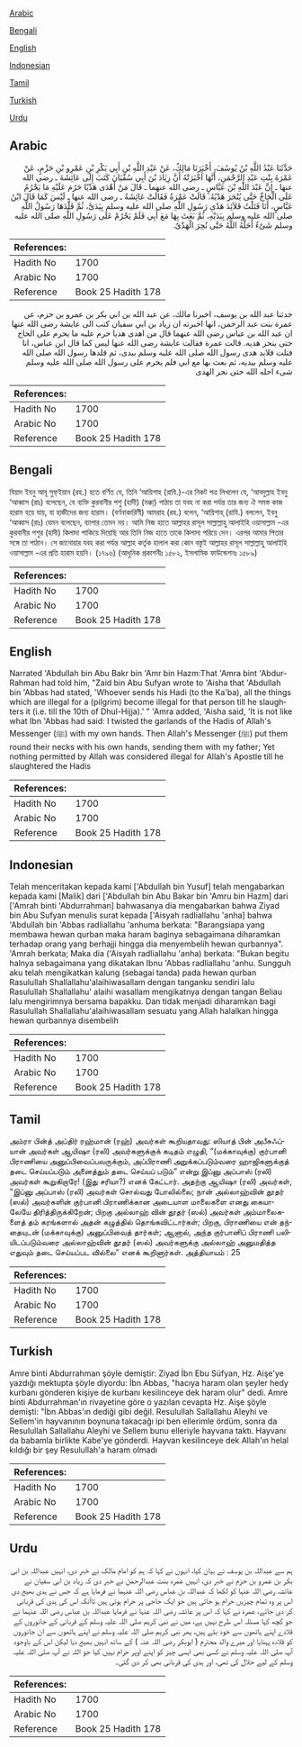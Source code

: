 [Arabic](#arabic)

[Bengali](#bengali)

[English](#english)

[Indonesian](#indonesian)

[Tamil](#tamil)

[Turkish](#turkish)

[Urdu](#urdu)

## Arabic


<div dir="rtl" lang="ar" style={{fontSize:'larger',backgroundColor:'#f8f9fa',padding:20}}>
حَدَّثَنَا عَبْدُ اللَّهِ بْنُ يُوسُفَ، أَخْبَرَنَا مَالِكٌ، عَنْ عَبْدِ اللَّهِ بْنِ أَبِي بَكْرِ بْنِ عَمْرِو بْنِ حَزْمٍ، عَنْ عَمْرَةَ بِنْتِ عَبْدِ الرَّحْمَنِ، أَنَّهَا أَخْبَرَتْهُ أَنَّ زِيَادَ بْنَ أَبِي سُفْيَانَ كَتَبَ إِلَى عَائِشَةَ ـ رضى الله عنها ـ إِنَّ عَبْدَ اللَّهِ بْنَ عَبَّاسٍ ـ رضى الله عنهما ـ قَالَ مَنْ أَهْدَى هَدْيًا حَرُمَ عَلَيْهِ مَا يَحْرُمُ عَلَى الْحَاجِّ حَتَّى يُنْحَرَ هَدْيُهُ‏.‏ قَالَتْ عَمْرَةُ فَقَالَتْ عَائِشَةُ ـ رضى الله عنها ـ لَيْسَ كَمَا قَالَ ابْنُ عَبَّاسٍ، أَنَا فَتَلْتُ قَلاَئِدَ هَدْىِ رَسُولِ اللَّهِ صلى الله عليه وسلم بِيَدَىَّ، ثُمَّ قَلَّدَهَا رَسُولُ اللَّهِ صلى الله عليه وسلم بِيَدَيْهِ، ثُمَّ بَعَثَ بِهَا مَعَ أَبِي فَلَمْ يَحْرُمْ عَلَى رَسُولِ اللَّهِ صلى الله عليه وسلم شَىْءٌ أَحَلَّهُ اللَّهُ حَتَّى نُحِرَ الْهَدْىُ‏.‏
</div>
<div style={{backgroundColor:'#f8f9fa',padding:20, marginBottom: 10}}><table> <thead> <tr> <th>References:</th> <th></th> </tr> </thead> <tbody><tr><td>Hadith No</td><td>1700</td></tr><tr><td>Arabic No</td><td>1700</td></tr><tr><td>Reference</td><td>Book 25 Hadith 178</td></tr></tbody></table></div>


<div dir="rtl" lang="ar" style={{fontSize:'larger',backgroundColor:'#f8f9fa',padding:20}}>
حدثنا عبد الله بن يوسف، اخبرنا مالك، عن عبد الله بن ابي بكر بن عمرو بن حزم، عن عمرة بنت عبد الرحمن، انها اخبرته ان زياد بن ابي سفيان كتب الى عايشة رضى الله عنها ان عبد الله بن عباس رضى الله عنهما قال من اهدى هديا حرم عليه ما يحرم على الحاج حتى ينحر هديه. قالت عمرة فقالت عايشة رضى الله عنها ليس كما قال ابن عباس، انا فتلت قلايد هدى رسول الله صلى الله عليه وسلم بيدى، ثم قلدها رسول الله صلى الله عليه وسلم بيديه، ثم بعث بها مع ابي فلم يحرم على رسول الله صلى الله عليه وسلم شىء احله الله حتى نحر الهدى
</div>
<div style={{backgroundColor:'#f8f9fa',padding:20, marginBottom: 10}}><table> <thead> <tr> <th>References:</th> <th></th> </tr> </thead> <tbody><tr><td>Hadith No</td><td>1700</td></tr><tr><td>Arabic No</td><td>1700</td></tr><tr><td>Reference</td><td>Book 25 Hadith 178</td></tr></tbody></table></div>

## Bengali


<div dir="ltr" lang="bn" style={{fontSize:'larger',backgroundColor:'#f8f9fa',padding:20}}>
যিয়াদ ইবনু আবূ সুফ্ইয়ান (রহ.) হতে বর্ণিত যে, তিনি ‘আয়িশাহ (রাযি.)-এর নিকট পত্র লিখলেন যে, ‘আবদুল্লাহ ইবনু ‘আব্বাস (রাঃ) বলেছেন, যে ব্যক্তি কুরবানীর পশু (হাদী) (মক্কা্) পাঠায় তা যবহ না করা পর্যন্ত তার জন্য ঐ সমস্ত কাজ হারাম হয়ে যায়, যা হাজীদের জন্য হারাম। (বর্ণনাকারিণী) আমরাহ (রহ.) বলেন, ‘আয়িশাহ্ (রাযি.) বললেন, ইবনু ‘আব্বাস (রাঃ) যেমন বলেছেন, ব্যাপার তেমন নয়। আমি নিজ হাতে আল্লাহর রাসূল সাল্লাল্লাহু আলাইহি ওয়াসাল্লাম -এর কুরবানীর পশুর (হাদী) কিলাদা পাকিয়ে দিয়েছি আর তিনি নিজ হাতে তাকে কিলাদা পরিয়ে দেন। এরপর আমার পিতার সঙ্গে তা পাঠান। সে জানোয়ার যবহ করা পর্যন্ত আল্লাহ কর্তৃক হালাল করা কোন বস্তুই আল্লাহর রাসূল সাল্লাল্লাহু আলাইহি ওয়াসাল্লাম -এর প্রতি হারাম হয়নি। (১৭৯৬) (আধুনিক প্রকাশনীঃ ১৫৮২, ইসলামিক ফাউন্ডেশনঃ ১৫৮৯)
</div>
<div style={{backgroundColor:'#f8f9fa',padding:20, marginBottom: 10}}><table> <thead> <tr> <th>References:</th> <th></th> </tr> </thead> <tbody><tr><td>Hadith No</td><td>1700</td></tr><tr><td>Arabic No</td><td>1700</td></tr><tr><td>Reference</td><td>Book 25 Hadith 178</td></tr></tbody></table></div>

## English


<div dir="ltr" lang="en" style={{fontSize:'larger',backgroundColor:'#f8f9fa',padding:20}}>
Narrated 'Abdullah bin Abu Bakr bin 'Amr bin Hazm:That 'Amra bint 'Abdur-Rahman had told him, "Zaid bin Abu Sufyan wrote to 'Aisha that 'Abdullah bin 'Abbas had stated, 'Whoever sends his Hadi (to the Ka'ba), all the things which are illegal for a (pilgrim) become illegal for that person till he slaughters it (i.e. till the 10th of Dhul-Hijja).' " 'Amra added, 'Aisha said, 'It is not like what Ibn 'Abbas had said: I twisted the garlands of the Hadis of Allah's Messenger (ﷺ) with my own hands. Then Allah's Messenger (ﷺ) put them round their necks with his own hands, sending them with my father; Yet nothing permitted by Allah was considered illegal for Allah's Apostle till he slaughtered the Hadis
</div>
<div style={{backgroundColor:'#f8f9fa',padding:20, marginBottom: 10}}><table> <thead> <tr> <th>References:</th> <th></th> </tr> </thead> <tbody><tr><td>Hadith No</td><td>1700</td></tr><tr><td>Arabic No</td><td>1700</td></tr><tr><td>Reference</td><td>Book 25 Hadith 178</td></tr></tbody></table></div>

## Indonesian


<div dir="ltr" lang="id" style={{fontSize:'larger',backgroundColor:'#f8f9fa',padding:20}}>
Telah menceritakan kepada kami ['Abdullah bin Yusuf] telah mengabarkan kepada kami [Malik] dari ['Abdullah bin Abu Bakar bin 'Amru bin Hazm] dari ['Amrah binti 'Abdurrahman] bahwasanya dia mengabarkan bahwa Ziyad bin Abu Sufyan menulis surat kepada ['Aisyah radliallahu 'anha] bahwa 'Abdullah bin 'Abbas radliallahu 'anhuma berkata: "Barangsiapa yang membawa hewan qurban maka haram baginya sebagaimana diharamkan terhadap orang yang berhajji hingga dia menyembelih hewan qurbannya". 'Amrah berkata; Maka dia ('Aisyah radliallahu 'anha) berkata: "Bukan begitu halnya sebagaimana yang dikatakan Ibnu 'Abbas radliallahu 'anhu. Sungguh aku telah mengikatkan kalung (sebagai tanda) pada hewan qurban Rasulullah Shallallahu'alaihiwasallam dengan tanganku sendiri lalu Rasulullah Shallallahu' alaihi wasallam mengikatnya dengan tangan Beliau lalu mengirimnya bersama bapakku. Dan tidak menjadi diharamkan bagi Rasulullah Shallallahu'alaihiwasallam sesuatu yang Allah halalkan hingga hewan qurbannya disembelih
</div>
<div style={{backgroundColor:'#f8f9fa',padding:20, marginBottom: 10}}><table> <thead> <tr> <th>References:</th> <th></th> </tr> </thead> <tbody><tr><td>Hadith No</td><td>1700</td></tr><tr><td>Arabic No</td><td>1700</td></tr><tr><td>Reference</td><td>Book 25 Hadith 178</td></tr></tbody></table></div>

## Tamil


<div dir="ltr" lang="ta" style={{fontSize:'larger',backgroundColor:'#f8f9fa',padding:20}}>
அம்ரா பின்த் அப்திர் ரஹ்மான் (ரஹ்) அவர்கள் கூறியதாவது: ஸியாத் பின் அபீசுஃப்யான் அவர்கள் ஆயிஷா (ரலி) அவர்களுக்குக் கடிதம் எழுதி, “(மக்காவுக்கு) குர்பானி பிராணியை அனுப்பிவைப்பவருக்கும், அப்பிராணி அறுக்கப்படும்வரை ஹாஜிகளுக்குத் தடை செய்யப்படும் அனைத்தும் தடை செய்யப் படும்” என்று இப்னு அப்பாஸ் (ரலி) அவர்கள் கூறுகிறாரே! (இது சரியா?) எனக் கேட்டார். அதற்கு ஆயிஷா (ரலி) அவர்கள், “இப்னு அப்பாஸ் (ரலி) அவர்கள் சொல்வது போலில்லை; நான் அல்லாஹ்வின் தூதர் (ஸல்) அவர்களின் குர்பானி பிராணிக்கான அடையாள மாலைகளை எனது கையாலேயே திரித்திருக்கிறேன்; பிறகு அல்லாஹ் வின் தூதர் (ஸல்) அவர்கள் அம்மாலைகளைத் தம் கரங்களால் அதன் கழுத்தில் தொங்கவிட்டார்கள்; பிறகு, பிராணியை என் தந்தையுடன் (மக்காவுக்கு) அனுப்பிவைத் தார்கள்; ஆனால், அந்த குர்பானிப் பிராணி பலியிடப்படும்வரை அல்லாஹ்வின் தூதர் (ஸல்) அவர்களுக்கு அல்லாஹ் அனுமதித்த எதுவும் தடை செய்யப்பட வில்லை” எனக் கூறினார்கள். அத்தியாயம் : 25
</div>
<div style={{backgroundColor:'#f8f9fa',padding:20, marginBottom: 10}}><table> <thead> <tr> <th>References:</th> <th></th> </tr> </thead> <tbody><tr><td>Hadith No</td><td>1700</td></tr><tr><td>Arabic No</td><td>1700</td></tr><tr><td>Reference</td><td>Book 25 Hadith 178</td></tr></tbody></table></div>

## Turkish


<div dir="ltr" lang="tr" style={{fontSize:'larger',backgroundColor:'#f8f9fa',padding:20}}>
Amre binti Abdurrahman şöyle demiştir: Ziyad İbn Ebu Süfyan, Hz. Aişe'ye yazdığı mektupta şöyle diyordu: İbn Abbas, "hacıya haram olan şeyler hedy kurbanı gönderen kişiye de kurbanı kesilinceye dek haram olur" dedi. Amre binti Abdurrahman'ın rivayetine göre o yazılan cevapta Hz. Aişe şöyle demişti: "İbn Abbas'ın dediği gibi değil. Resulullah Sallallahu Aleyhi ve Sellem'in hayvanının boynuna takacağı ipi ben ellerimle ördüm, sonra da Resulullah Sallallahu Aleyhi ve Sellem bunu elleriyle hayvana taktı. Hayvanı da babamla birlikte Kabe'ye gönderdi. Hayvan kesilinceye dek Allah'ın helal kıldığı bir şey Resulullah'a haram olmadı
</div>
<div style={{backgroundColor:'#f8f9fa',padding:20, marginBottom: 10}}><table> <thead> <tr> <th>References:</th> <th></th> </tr> </thead> <tbody><tr><td>Hadith No</td><td>1700</td></tr><tr><td>Arabic No</td><td>1700</td></tr><tr><td>Reference</td><td>Book 25 Hadith 178</td></tr></tbody></table></div>

## Urdu


<div dir="rtl" lang="ur" style={{fontSize:'larger',backgroundColor:'#f8f9fa',padding:20}}>
ہم سے عبداللہ بن یوسف نے بیان کیا، انہوں نے کہا کہ ہم کو امام مالک نے خبر دی، انہیں عبداللہ بن ابی بکر بن عمرو بن حزم نے خبر دی، انہیں عمرہ بنت عبدالرحمٰن نے خبر دی کہ زیاد بن ابی سفیان نے عائشہ رضی اللہ عنہا کو لکھا کہ عبداللہ بن عباس رضی اللہ عنہما نے فرمایا ہے کہ جس نے ہدی بھیج دی اس پر وہ تمام چیزیں حرام ہو جاتی ہیں جو ایک حاجی پر حرام ہوتی ہیں تاآنکہ اس کی ہدی کی قربانی کر دی جائے، عمرہ نے کہا کہ اس پر عائشہ رضی اللہ عنہا نے فرمایا عبداللہ بن عباس رضی اللہ عنہما نے جو کچھ کہا مسئلہ اس طرح نہیں ہے، میں نے نبی کریم صلی اللہ علیہ وسلم کے قربانی کے جانوروں کے قلادے اپنے ہاتھوں سے خود بٹے ہیں، پھر نبی کریم صلی اللہ علیہ وسلم نے اپنے ہاتھوں سے ان جانوروں کو قلادہ پہنایا اور میرے والد محترم ( ابوبکر رضی اللہ عنہ ) کے ساتھ انہیں بھیج دیا لیکن اس کے باوجود آپ صلی اللہ علیہ وسلم نے کسی بھی ایسی چیز کو اپنے اوپر حرام نہیں کیا جو اللہ نے آپ صلی اللہ علیہ وسلم کے لیے حلال کی تھی، اور ہدی کی قربانی بھی کر دی گئی۔
</div>
<div style={{backgroundColor:'#f8f9fa',padding:20, marginBottom: 10}}><table> <thead> <tr> <th>References:</th> <th></th> </tr> </thead> <tbody><tr><td>Hadith No</td><td>1700</td></tr><tr><td>Arabic No</td><td>1700</td></tr><tr><td>Reference</td><td>Book 25 Hadith 178</td></tr></tbody></table></div>
